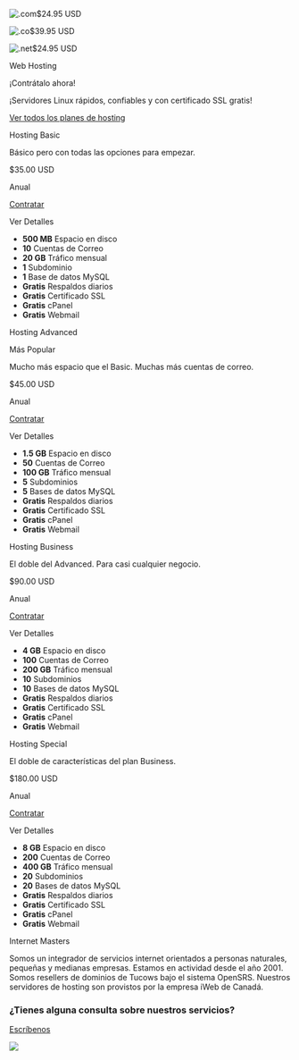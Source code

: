 ![.com](https://midominio.com/portal/templates/croster/assets/images/gallery/tlds/com.png)$24.95 USD

![.co](https://midominio.com/portal/templates/croster/assets/images/gallery/tlds/co.png)$39.95 USD

![.net](https://midominio.com/portal/templates/croster/assets/images/gallery/tlds/net.png)$24.95 USD

Web Hosting

¡Contrátalo ahora!

¡Servidores Linux rápidos, confiables y con certificado SSL gratis!



[Ver todos los planes de hosting](https://midominio.com/portal/webhosting.php)

Hosting Basic

Básico pero con todas las opciones para empezar.

$35.00 USD

Anual

[Contratar](https://midominio.com/portal/cart.php?a=add&pid=1)

Ver Detalles

- **500 MB** Espacio en disco
- **10** Cuentas de Correo
- **20 GB** Tráfico mensual
- **1** Subdominio
- **1** Base de datos MySQL
- **Gratis** Respaldos diarios
- **Gratis** Certificado SSL
- **Gratis** cPanel
- **Gratis** Webmail

Hosting Advanced

Más Popular

Mucho más espacio que el Basic. Muchas más cuentas de correo.

$45.00 USD

Anual

[Contratar](https://midominio.com/portal/cart.php?a=add&pid=2)

Ver Detalles

- **1.5 GB** Espacio en disco
- **50** Cuentas de Correo
- **100 GB** Tráfico mensual
- **5** Subdominios
- **5** Bases de datos MySQL
- **Gratis** Respaldos diarios
- **Gratis** Certificado SSL
- **Gratis** cPanel
- **Gratis** Webmail

Hosting Business

El doble del Advanced. Para casi cualquier negocio.

$90.00 USD

Anual

[Contratar](https://midominio.com/portal/cart.php?a=add&pid=3)

Ver Detalles

- **4 GB** Espacio en disco
- **100** Cuentas de Correo
- **200 GB** Tráfico mensual
- **10** Subdominios
- **10** Bases de datos MySQL
- **Gratis** Respaldos diarios
- **Gratis** Certificado SSL
- **Gratis** cPanel
- **Gratis** Webmail

Hosting Special

El doble de características del plan Business.

$180.00 USD

Anual

[Contratar](https://midominio.com/portal/cart.php?a=add&pid=4)

Ver Detalles

- **8 GB** Espacio en disco
- **200** Cuentas de Correo
- **400 GB** Tráfico mensual
- **20** Subdominios
- **20** Bases de datos MySQL
- **Gratis** Respaldos diarios
- **Gratis** Certificado SSL
- **Gratis** cPanel
- **Gratis** Webmail

Internet Masters

Somos un integrador de servicios internet orientados a personas naturales, pequeñas y medianas empresas.
Estamos en actividad desde el año 2001. Somos resellers de dominios de Tucows bajo el sistema OpenSRS.
Nuestros servidores de hosting son provistos por la empresa iWeb de Canadá.

### ¿Tienes alguna consulta sobre nuestros servicios?

[Escríbenos](https://midominio.com/portal/contact.php)

![](<Base64-Image-Removed>)